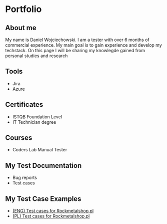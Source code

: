 # Portfolio

## About me

My name is Daniel Wojciechowski. I am a tester with over 6 months of commercial experience. My main goal is to gain experience and develop my techstack. On this page I will be sharing my knowlegde gained from personal studies and research

## Tools 

* Jira
* Azure

## Certificates

* ISTQB Foundation Level
* IT Technician degree

## Courses

* Coders Lab Manual Tester

## My Test Documentation

* Bug reports
* Test cases

## My Test Case Examples

* [(ENG) Test cases for Rockmetalshop.pl](https://docs.google.com/spreadsheets/d/1vYufT6wvbZPd5n4V8VjCIn0dfrEDeoPuTmiFf0pA2bM/edit?usp=sharing)
* [(PL) Test cases for Rockmetalshop.pl](https://docs.google.com/spreadsheets/d/16Wy5cFgZu1iFpcOqpk89DwHcyQE16vPTeE8WYrivS9Y/edit?usp=sharing)

